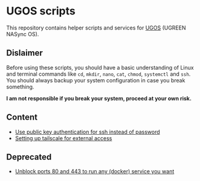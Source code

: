 # UGOS scripts

This repository contains helper scripts and services for [UGOS](https://nas.ugreen.com/pages/operating-system) (UGREEN NASync OS).

## Dislaimer

Before using these scripts, you should have a basic understanding of Linux and terminal commands like `cd`, `mkdir`, `nano`, `cat`, `chmod`, `systemctl` and `ssh`. You should always backup your system configuration in case you break something. 

**I am not responsible if you break your system, proceed at your own risk.**

## Content 

* [Use public key authentication for ssh instead of password](ssh_public_key)
* [Setting up tailscale for external access](tailscale)

## Deprecated

* [Unblock ports 80 and 443 to run any (docker) service you want](unblock_ports)